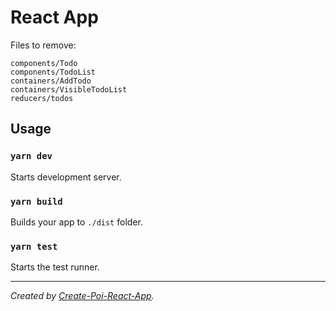 # React App

Files to remove:
```
components/Todo
components/TodoList
containers/AddTodo
containers/VisibleTodoList
reducers/todos
```

## Usage

### `yarn dev`

Starts development server.

### `yarn build`

Builds your app to `./dist` folder.

### `yarn test`

Starts the test runner.

---

_Created by [Create-Poi-React-App](https://github.com/egoist/create-poi-react-app)._
